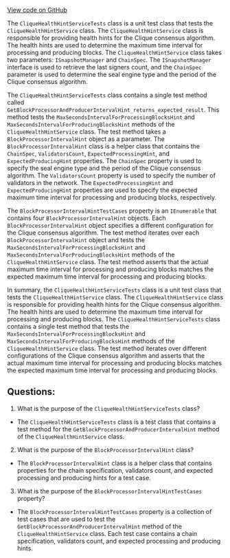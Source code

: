 [View code on GitHub](https://github.com/NethermindEth/nethermind/src/Nethermind/Nethermind.Clique.Test/CliqueHealthHintServiceTests.cs)

The `CliqueHealthHintServiceTests` class is a unit test class that tests the `CliqueHealthHintService` class. The `CliqueHealthHintService` class is responsible for providing health hints for the Clique consensus algorithm. The health hints are used to determine the maximum time interval for processing and producing blocks. The `CliqueHealthHintService` class takes two parameters: `ISnapshotManager` and `ChainSpec`. The `ISnapshotManager` interface is used to retrieve the last signers count, and the `ChainSpec` parameter is used to determine the seal engine type and the period of the Clique consensus algorithm.

The `CliqueHealthHintServiceTests` class contains a single test method called `GetBlockProcessorAndProducerIntervalHint_returns_expected_result`. This method tests the `MaxSecondsIntervalForProcessingBlocksHint` and `MaxSecondsIntervalForProducingBlocksHint` methods of the `CliqueHealthHintService` class. The test method takes a `BlockProcessorIntervalHint` object as a parameter. The `BlockProcessorIntervalHint` class is a helper class that contains the `ChainSpec`, `ValidatorsCount`, `ExpectedProcessingHint`, and `ExpectedProducingHint` properties. The `ChainSpec` property is used to specify the seal engine type and the period of the Clique consensus algorithm. The `ValidatorsCount` property is used to specify the number of validators in the network. The `ExpectedProcessingHint` and `ExpectedProducingHint` properties are used to specify the expected maximum time interval for processing and producing blocks, respectively.

The `BlockProcessorIntervalHintTestCases` property is an `IEnumerable` that contains four `BlockProcessorIntervalHint` objects. Each `BlockProcessorIntervalHint` object specifies a different configuration for the Clique consensus algorithm. The test method iterates over each `BlockProcessorIntervalHint` object and tests the `MaxSecondsIntervalForProcessingBlocksHint` and `MaxSecondsIntervalForProducingBlocksHint` methods of the `CliqueHealthHintService` class. The test method asserts that the actual maximum time interval for processing and producing blocks matches the expected maximum time interval for processing and producing blocks.

In summary, the `CliqueHealthHintServiceTests` class is a unit test class that tests the `CliqueHealthHintService` class. The `CliqueHealthHintService` class is responsible for providing health hints for the Clique consensus algorithm. The health hints are used to determine the maximum time interval for processing and producing blocks. The `CliqueHealthHintServiceTests` class contains a single test method that tests the `MaxSecondsIntervalForProcessingBlocksHint` and `MaxSecondsIntervalForProducingBlocksHint` methods of the `CliqueHealthHintService` class. The test method iterates over different configurations of the Clique consensus algorithm and asserts that the actual maximum time interval for processing and producing blocks matches the expected maximum time interval for processing and producing blocks.
## Questions: 
 1. What is the purpose of the `CliqueHealthHintServiceTests` class?
- The `CliqueHealthHintServiceTests` class is a test class that contains a test method for the `GetBlockProcessorAndProducerIntervalHint` method of the `CliqueHealthHintService` class.

2. What is the purpose of the `BlockProcessorIntervalHint` class?
- The `BlockProcessorIntervalHint` class is a helper class that contains properties for the chain specification, validators count, and expected processing and producing hints for a test case.

3. What is the purpose of the `BlockProcessorIntervalHintTestCases` property?
- The `BlockProcessorIntervalHintTestCases` property is a collection of test cases that are used to test the `GetBlockProcessorAndProducerIntervalHint` method of the `CliqueHealthHintService` class. Each test case contains a chain specification, validators count, and expected processing and producing hints.